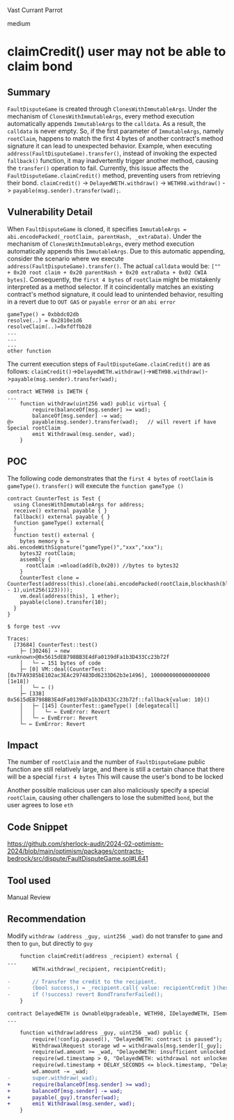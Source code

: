 Vast Currant Parrot

medium

# claimCredit() user may not be able to claim bond

## Summary
`FaultDisputeGame` is created through `ClonesWithImmutableArgs`. 
Under the mechanism of `ClonesWithImmutableArgs`, every method execution automatically appends `ImmutableArgs` to the `calldata`. 
As a result, the `calldata` is never empty. 
So, if the first parameter of `ImmutableArgs`, namely `rootClaim`, happens to match the first 4 bytes of another contract's method signature
 it can lead to unexpected behavior. 
Example, when executing `address(FaultDisputeGame).transfer()`, instead of invoking the expected `fallback()` function, it may inadvertently trigger another method, causing the `transfer()` operation to fail. 
Currently, this issue affects the `FaultDisputeGame.claimCredit()` method, preventing users from retrieving their bond.
`claimCredit()` -> `DelayedWETH.withdraw()` -> `WETH98.withdraw()` -> `payable(msg.sender).transfer(wad);`.

## Vulnerability Detail
When `FaultDisputeGame` is cloned, it specifies `ImmutableArgs = abi.encodePacked(_rootClaim, parentHash, _extraData)`. Under the mechanism of `ClonesWithImmutableArgs`, every method execution automatically appends this `ImmutableArgs`. 
Due to this automatic appending, consider the scenario where we execute `address(FaultDisputeGame).transfer()`. 
The actual `calldata` would be: `["" + 0x20 root claim + 0x20 parentHash + 0x20 extraData + 0x02 CWIA bytes]`. 
Consequently, the `first 4 bytes` of `rootClaim` might be mistakenly interpreted as a method selector. 
If it coincidentally matches an existing contract's method signature, it could lead to unintended behavior, resulting in a revert due to `OUT GAS` or  `payable error`  or an `abi error`
```solidity
gameType() = 0xbbdc02db
resolve(..) = 0x2810e1d6
resolveClaim(..)=0xfdffbb28
...
...
...
other function
```

The current execution steps of `FaultDisputeGame.claimCredit()` are as follows:
`claimCredit()`->`DelayedWETH.withdraw()`->`WETH98.withdraw()`->`payable(msg.sender).transfer(wad);`
```solidity
contract WETH98 is IWETH {
...
    function withdraw(uint256 wad) public virtual {
        require(balanceOf[msg.sender] >= wad);
        balanceOf[msg.sender] -= wad;
@>      payable(msg.sender).transfer(wad);   // will revert if have Special rootClaim
        emit Withdrawal(msg.sender, wad);
    }
```

## POC
The following code demonstrates that the  `first 4 bytes`  of `rootClaim` is  `gameType()`.
`transfer()` will execute the `function gameType () `

```solidity
contract CounterTest is Test {
  using ClonesWithImmutableArgs for address;
  receive() external payable { }
  fallback() external payable { }
  function gameType() external{
  }
  function test() external {
    bytes memory b = abi.encodeWithSignature("gameType()","xxx","xxx");
    bytes32 rootClaim;
    assembly {
      rootClaim :=mload(add(b,0x20)) //bytes to bytes32
    }
    CounterTest clone = CounterTest(address(this).clone(abi.encodePacked(rootClaim,blockhash(block.number - 1),uint256(123))));
    vm.deal(address(this), 1 ether);
    payable(clone).transfer(10);
  }
}
```

```console
$ forge test -vvv

Traces:
  [73684] CounterTest::test()
    ├─ [30246] → new <unknown>@0x5615dEB798BB3E4dFa0139dFa1b3D433Cc23b72f
    │   └─ ← 151 bytes of code
    ├─ [0] VM::deal(CounterTest: [0x7FA9385bE102ac3EAc297483Dd6233D62b3e1496], 1000000000000000000 [1e18])
    │   └─ ← ()
    ├─ [338] 0x5615dEB798BB3E4dFa0139dFa1b3D433Cc23b72f::fallback{value: 10}()
    │   ├─ [145] CounterTest::gameType() [delegatecall]
    │   │   └─ ← EvmError: Revert
    │   └─ ← EvmError: Revert
    └─ ← EvmError: Revert
```


## Impact

The number of `rootClaim`  and the number of `FaultDisputeGame` public function are still relatively large, and there is still a certain chance that there will be a special `first 4 bytes`
This will cause the user's bond to be locked

Another possible malicious user can also maliciously specify a special `rootClaim`, causing other challengers to lose the submitted `bond`, but the user agrees to lose `eth`
## Code Snippet
https://github.com/sherlock-audit/2024-02-optimism-2024/blob/main/optimism/packages/contracts-bedrock/src/dispute/FaultDisputeGame.sol#L641
## Tool used

Manual Review

## Recommendation

Modify `withdraw (address _guy, uint256 _wad)` do not transfer to `game` and then to `gun`, but directly to `guy`
```diff
    function claimCredit(address _recipient) external {
...
        WETH.withdraw(_recipient, recipientCredit);

-       // Transfer the credit to the recipient.
-       (bool success,) = _recipient.call{ value: recipientCredit }(hex"");
-       if (!success) revert BondTransferFailed();
    }

contract DelayedWETH is OwnableUpgradeable, WETH98, IDelayedWETH, ISemver {
...

    function withdraw(address _guy, uint256 _wad) public {
        require(!config.paused(), "DelayedWETH: contract is paused");
        WithdrawalRequest storage wd = withdrawals[msg.sender][_guy];
        require(wd.amount >= _wad, "DelayedWETH: insufficient unlocked withdrawal");
        require(wd.timestamp > 0, "DelayedWETH: withdrawal not unlocked");
        require(wd.timestamp + DELAY_SECONDS <= block.timestamp, "DelayedWETH: withdrawal delay not met");
        wd.amount -= _wad;
-       super.withdraw(_wad);
+       require(balanceOf[msg.sender] >= wad);
+       balanceOf[msg.sender] -= wad;
+       payable(_guy).transfer(wad);
+       emit Withdrawal(msg.sender, wad);
    }
```